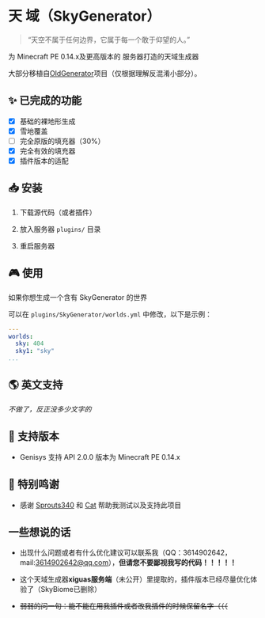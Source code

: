 # 天 域（SkyGenerator）

> “天空不属于任何边界，它属于每一个敢于仰望的人。”

为 Minecraft PE 0.14.x及更高版本的 服务器打造的天域生成器

大部分移植自[OldGenerator](https://github.com/Spottedleaf/OldGenerator)项目（仅根据理解反混淆小部分）。

## ✨ 已完成的功能

- [x] 基础的裸地形生成
- [x] 雪地覆盖
- [ ] 完全原版的填充器（30%）
- [x] 完全有效的填充器
- [x] 插件版本的适配

## 📥 安装

1. 下载源代码（或者插件）

2. 放入服务器 `plugins/` 目录

3. 重启服务器

## 🎮 使用

如果你想生成一个含有 SkyGenerator 的世界

可以在 `plugins/SkyGenerator/worlds.yml` 中修改，以下是示例：

``` yaml
---
worlds:
  sky: 404
  sky1: "sky"
...
```

## 🌎 英文支持

*不做了，反正没多少文字的*

## 🔧 支持版本

- Genisys 支持 API 2.0.0 版本为 Minecraft PE 0.14.x

## 🤗 特别鸣谢

- 感谢 [Sprouts340](https://github.com/sprouts340) 和 [Cat](https://space.bilibili.com/663009867) 帮助我测试以及支持此项目

## 一些想说的话

- 出现什么问题或者有什么优化建议可以联系我（QQ：3614902642，mail:3614902642@qq.com），**但请您不要鄙视我写的代码！！！！！**

- 这个天域生成器**xiguas服务端**（未公开）里提取的，插件版本已经尽量优化体验了（SkyBiome已删除）

- ~~弱弱的问一句：能不能在用我插件或者改我插件的时候保留名字（（（~~
